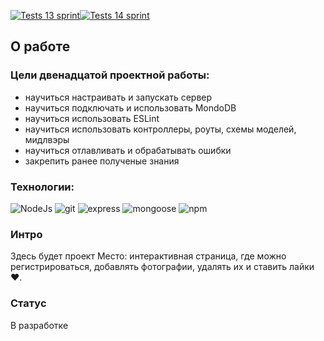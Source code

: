 [![Tests 13 sprint](https://github.com/BeellCranel/express-mesto-gha/actions/workflows/tests-13-sprint.yml/badge.svg)](https://github.com/BeellCranel/express-mesto-gha/actions/workflows/tests-13-sprint.yml)[![Tests 14 sprint](https://github.com/BeellCranel/express-mesto-gha/actions/workflows/tests-14-sprint.yml/badge.svg)](https://github.com/BeellCranel/express-mesto-gha/actions/workflows/tests-14-sprint.yml)

## О работе

### Цели двенадцатой проектной работы:

- научиться настраивать и запускать сервер
- научиться подключать и использовать MondoDB
- научиться использовать ESLint
- научиться использовать контроллеры, роуты, схемы моделей, мидлвэры
- научиться отлавливать и обрабатывать ошибки
- закрепить ранее полученые знания

### Технологии:

![NodeJs](https://img.shields.io/badge/-NodeJs-090909?style=flat&logo=node.js)
![git](https://img.shields.io/badge/-git-090909?style=flat&logo=git)
![express](https://img.shields.io/badge/-express-090909?style=flat&logo=express)
![mongoose](https://img.shields.io/badge/-mongoose-090909?style=flat&logo=mongodb)
![npm](https://img.shields.io/badge/-npm-090909?style=flat&logo=npm)

### Интро

Здесь будет проект Место: интерактивная страница, где можно регистрироваться, добавлять фотографии, удалять их и ставить лайки ❤️.

### Статус

В разработке
